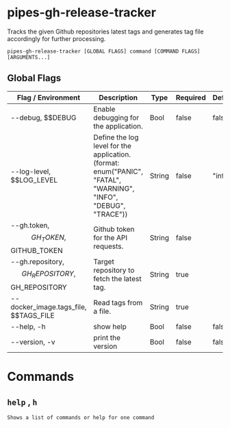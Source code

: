 # pipes-gh-release-tracker

Tracks the given Github repositories latest tags and generates tag file accordingly for further processing.

`pipes-gh-release-tracker [GLOBAL FLAGS] command [COMMAND FLAGS] [ARGUMENTS...]`

## Global Flags
| Flag / Environment |  Description   |  Type    | Required | Default |
|---------------- | --------------- | --------------- |  --------------- |  --------------- |
| --debug, $$DEBUG | Enable debugging for the application. |  Bool  | false | false |
| --log-level, $$LOG_LEVEL | Define the log level for the application. (format: enum(&#34;PANIC&#34;, &#34;FATAL&#34;, &#34;WARNING&#34;, &#34;INFO&#34;, &#34;DEBUG&#34;, &#34;TRACE&#34;)) |  String  | false | &#34;info&#34; |
| --gh.token, $$GH_TOKEN, $$GITHUB_TOKEN | Github token for the API requests. |  String  | false |  |
| --gh.repository, $$GH_REPOSITORY, $$GH_REPOSITORY | Target repository to fetch the latest tag. |  String  | true |  |
| --docker_image.tags_file, $$TAGS_FILE | Read tags from a file. |  String  | true |  |
| --help, -h | show help |  Bool  | false | false |
| --version, -v | print the version |  Bool  | false | false |

# Commands

## `help` , `h`

`Shows a list of commands or help for one command`
